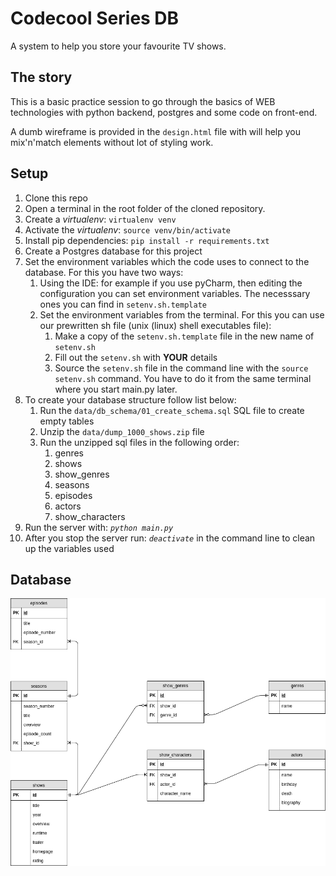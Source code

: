 # Codecool Series DB
A system to help you store your favourite TV shows. 

## The story
This is a basic practice session to go through the basics of WEB technologies with python backend, postgres and some code on front-end.

A dumb wireframe is provided in the `design.html` file with will help you mix'n'match elements without lot of styling work.

## Setup

1. Clone this repo
1. Open a terminal in the root folder of the cloned repository.
1. Create a _virtualenv_: `virtualenv venv`
1. Activate the _virtualenv_: `source venv/bin/activate`
1. Install pip dependencies: `pip install -r requirements.txt`
1. Create a Postgres database for this project
1. Set the environment variables which the code uses to connect to the database. For this you have two ways:
   1. Using the IDE: for example if you use pyCharm, then editing the configuration you can set environment variables. The necesssary ones you can find in `setenv.sh.template`
   1. Set the environment variables from the terminal. For this you can use our prewritten sh file (unix (linux) shell executables file):
      1. Make a copy of the `setenv.sh.template` file in the new name of `setenv.sh`
      1. Fill out the `setenv.sh` with **YOUR** details
      1. Source the `setenv.sh` file in the command line with the `source setenv.sh` command. You have to do it from the same terminal where you start main.py later.
1. To create your database structure follow list below:
   1. Run the `data/db_schema/01_create_schema.sql` SQL file to create empty tables
   1. Unzip the `data/dump_1000_shows.zip` file
   1. Run the unzipped sql files in the following order:
      1. genres
      1. shows
      1. show_genres
      1. seasons
      1. episodes
      1. actors
      1. show_characters
1. Run the server with: *`python main.py`*
1. After you stop the server run: *`deactivate`* in the command line to clean up the variables used

## Database

![Relational model](data/db_schema/relational_model.png?raw=true "Relational model")
